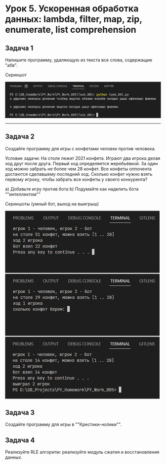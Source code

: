 # Урок 5. Ускоренная обработка данных: lambda, filter, map, zip, enumerate, list comprehension

## Задача 1

Напишите программу, удаляющую из текста все слова, содержащие "абв".

Скриншот

!['Скриншот 1'](/ScreenShots/task_001_01.png 'Screen 1')

---

## Задача 2

Создайте программу для игры с конфетами человек против человека.

Условие задачи: На столе лежит 2021 конфета. Играют два игрока делая ход друг после друга. Первый ход определяется жеребьёвкой. За один ход можно забрать не более чем 28 конфет. Все конфеты оппонента достаются сделавшему последний ход. Сколько конфет нужно взять первому игроку, чтобы забрать все конфеты у своего конкурента?

a) Добавьте игру против бота
b) Подумайте как наделить бота ""интеллектом""

Скриншоты (умный бот, выход на выигрыш)

!['Скриншот 2'](/ScreenShots/task_002_01.png 'Screen 2')
!['Скриншот 3'](/ScreenShots/task_002_02.png 'Screen 3')
!['Скриншот 4'](/ScreenShots/task_002_03.png 'Screen 4')

## Задача 3

Создайте программу для игры в ""Крестики-нолики"".

## Задача 4

Реализуйте RLE алгоритм: реализуйте модуль сжатия и восстановления данных.
